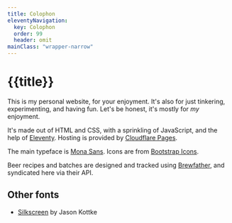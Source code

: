 ```yaml
---
title: Colophon
eleventyNavigation:
  key: Colophon
  order: 99
  header: omit
mainClass: "wrapper-narrow"
---
```


# {{title}}

This is my personal website, for your enjoyment. It's also for just tinkering, experimenting, and having fun. Let's be honest, it's mostly for _my_ enjoyment.

It's made out of HTML and CSS, with a sprinkling of JavaScript, and the help of [Eleventy](https://www.11ty.dev/). Hosting is provided by [Cloudflare Pages](https://pages.cloudflare.com/).

The main typeface is [Mona Sans](https://github.com/mona-sans). Icons are from [Bootstrap Icons](https://icons.getbootstrap.com/).

Beer recipes and batches are designed and tracked using [Brewfather](https://brewfather.app/), and syndicated here via their API.

## Other fonts

- [Silkscreen](https://kottke.org/plus/type/silkscreen/) by Jason Kottke
